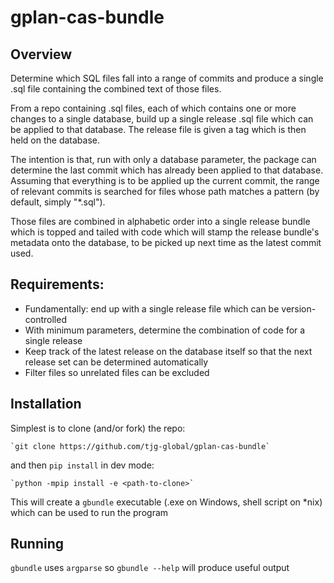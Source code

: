 # gplan-cas-bundle

## Overview

Determine which SQL files fall into a range of commits and produce a single .sql file
containing the combined text of those files.

From a repo containing .sql files, each of which contains one or more changes to
a single database, build up a single release .sql file which can be applied to
that database. The release file is given a tag which is then held on the database.

The intention is that, run with only a database parameter, the package can determine
the last commit which has already been applied to that database. Assuming that everything
is to be applied up the current commit, the range of relevant commits is searched for
files whose path matches a pattern (by default, simply "*.sql").

Those files are combined in alphabetic order into a single release bundle which is
topped and tailed with code which will stamp the release bundle's metadata onto the
database, to be picked up next time as the latest commit used.

## Requirements:

* Fundamentally: end up with a single release file which can be version-controlled
* With minimum parameters, determine the combination of code for a single release
* Keep track of the latest release on the database itself so that the next release
  set can be determined automatically
* Filter files so unrelated files can be excluded

## Installation

Simplest is to clone (and/or fork) the repo:

    `git clone https://github.com/tjg-global/gplan-cas-bundle`

and then `pip install` in dev mode:

    `python -mpip install -e <path-to-clone>`

This will create a `gbundle` executable (.exe on Windows, shell script on *nix) which
can be used to run the program

## Running

`gbundle` uses `argparse` so `gbundle --help` will produce useful output
